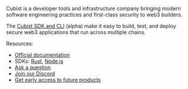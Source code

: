 Cubist is a developer tools and infrastructure company bringing modern software
engineering practices and first-class security to web3 builders.

The [Cubist SDK and CLI](https://github.com/cubist-dev/cubist) (alpha) make it
easy to build, test, and deploy secure web3 applications that run across
multiple chains.

Resources:

- [Official documentation](https://docs.cubist.dev/)
- SDKs: [Rust](https://docs.cubist.dev/rustdoc/cubist_sdk/), [Node.js](https://docs.cubist.dev/jsdoc)
- [Ask a question](https://github.com/orgs/cubist-labs/discussions)
- [Join our Discord](https://discord.gg/FpjBKkzhKb)
- [Get early access to future products](https://cubist.dev/early-access)
